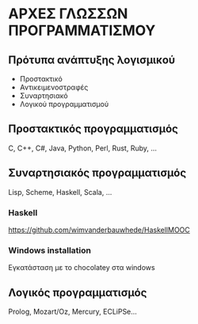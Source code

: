 # ΑΡΧΕΣ ΓΛΩΣΣΩΝ ΠΡΟΓΡΑΜΜΑΤΙΣΜΟΥ

## Πρότυπα ανάπτυξης λογισμικού

* Προστακτικό 
* Αντικειμενοστραφές
* Συναρτησιακό
* Λογικού προγραμματισμού


## Προστακτικός προγραμματισμός

C, C++, C#, Java, Python, Perl, Rust, Ruby, ...

## Συναρτησιακός προγραμματισμός

Lisp, Scheme, Haskell, Scala, ...

### Haskell

https://github.com/wimvanderbauwhede/HaskellMOOC


### Windows installation

Εγκατάσταση με το chocolatey στα windows

## Λογικός προγραμματισμός

Prolog, Mozart/Oz, Mercury, ECLiPSe...